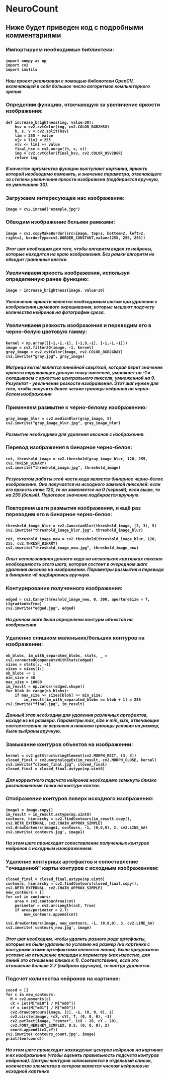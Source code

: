 # NeuroCount
  
<h2> Ниже будет приведен код с подробными комментариями </h2>
<div>
  <h3>Импортируем необходимые библиотеки:
  <h4> 
    
    import numpy as np
    import cv2
    import imutils
    
  </h4>
   <h5>
   Наш проект реализован с помощью библиотеки OpenCV, включающей в себя большое число алгоритмов компьютерного зрения
   </h5> 
  </h3>
</div>

<div>
  <h3>Определим функцию, отвечающую за увеличение яркости изображения:</h3>
  <h4>

    def increase_brightness(img, value=30):
        hsv = cv2.cvtColor(img, cv2.COLOR_BGR2HSV)
        h, s, v = cv2.split(hsv)
        lim = 255 - value
        v[v > lim] = 255
        v[v <= lim] += value
        final_hsv = cv2.merge((h, s, v))
        img = cv2.cvtColor(final_hsv, cv2.COLOR_HSV2BGR)
        return img
              
   </h4>
    <h5>В качестве аргументов функции выступают картинка, яркость которой необходимо поменять, и значение параметра, отвечающего за степень увеличения яркости изображени (подбирается вручную, по умолчанию 30).
    </h5>
</div>
  

<div>
  <h3>Загружаем интересующее нас изображение:</h3>
  <h4>

    image = cv2.imread("example.jpg")
    
  </h4>
    <h3>Обводим изображение белыми рамками:</h3>
  <h4>

    image = cv2.copyMakeBorder(src=image, top=2, bottom=2, left=2, right=2, borderType=cv2.BORDER_CONSTANT,value=(255, 255, 255))
    
  </h4>
  <h5>Этот шаг необходим для того, чтобы алгоритм видел те нейроны, которые находятся на краю изображения. Без рамки алгоритм не обводит граничные клетки.
  </h5>
      <h3>Увеличиваем яркость изображения, используя определенную ранее функцию:</h3>
  <h4>

    image = increase_brightness(image, value=10)
    
  </h4>
  <h5>Увеличения яркости является необходимым шагом при удалении с изображения шумового окрашивания, которые мешают подсчету количества нейронов на фотографии среза.
  </h5>
        <h3>Увеличиваем резкость изображения и переводим его в черно-белую цветовую гамму:</h3>
  <h4>

    kernel = np.array([[-1,-1,-1], [-1,9,-1], [-1,-1,-1]])  
    image = cv2.filter2D(image, -1, kernel)
    gray_image = cv2.cvtColor(image, cv2.COLOR_BGR2GRAY)
    cv2.imwrite("gray.jpg", gray_image)
    
  </h4>
  <h5>Матрица kernel является линейной сверткой, которая берет значение яркости окружающих данную точку пиеселей, умножает на -1 и складываем с яркостью центрального пикселя, умноженной на 9. Результат - увеличение резкости изображения. Этот шаг нужен для того, чтобы получить более четкие границы нейронов на черно-белом изображении
  </h5>
          <h3>Применяем размытие к черно-белому изображению:</h3>
  <h4>

    gray_image_blur = cv2.medianBlur(gray_image, 5)
    cv2.imwrite("gray_image_blur.jpg", gray_image_blur)
    
  </h4>
  <h5>Размытие необходимо для удаления аксонов с изображения.
  </h5>
            <h3>Перевод изображения в бинарное черно-белое:</h3>
  <h4>

    ret, threshold_image = cv2.threshold(gray_image_blur, 120, 255, cv2.THRESH_BINARY)
    cv2.imwrite("threshold_image.jpg", threshold_image)
    
  </h4>
  <h5>Результатом работы этой части кода является бинарное черно-белое изображение. Оно получается из исходного заменой пикселей: если его яркость ниже 120, то он заменяется на 0 (черный), если выше, то на 255 (белый). Пороговое значение подбирается вручную.
  </h5>
              <h3>Повторяем шаги размытия изображения, и ещё раз переводим его в бинарное черно-белое:</h3>
  <h4>

    threshold_image_blur = cv2.GaussianBlur(threshold_image, (3, 3), 5)
    cv2.imwrite("threshold_image_blur.jpg", threshold_image_blur)

    ret, threshold_image_new = cv2.threshold(threshold_image_blur, 120, 255, cv2.THRESH_BINARY)
    cv2.imwrite("threshold_image_new.jpg", threshold_image_new)
    
  </h4>
  <h5>Опыт использования данного кода на нескольких картинках показал необходимость этого шага, которая состоит в очередном шаге удаления аксонов на изображении. Параметры размытия и перевода в бинарное чб подбирались вручную.
  </h5>
                <h3>Контурирование полученного изображения:</h3>
  <h4>
    
    edged = cv2.Canny(threshold_image_new, 0, 300, apertureSize = 7, L2gradient=True)
    cv2.imwrite("edged.jpg", edged)
    
  </h4>
  <h5>На данном шаге были определены контуры объектов на изображении. 
  </h5>
                  <h3>Удаление слишком маленьких/больших контуров на изображении:</h3>
  <h4>
    
    nb_blobs, im_with_separated_blobs, stats, _ = cv2.connectedComponentsWithStats(edged)
    sizes = stats[:, -1]
    sizes = sizes[1:]
    nb_blobs -= 1
    min_size = 40
    max_size = 10000
    im_result = np.zeros((edged.shape))
    for blob in range(nb_blobs):
        if max_size >= sizes[blob] >= min_size:
            im_result[im_with_separated_blobs == blob + 1] = 255
    cv2.imwrite("final.jpg", im_result)
    
  </h4>
  <h5>Данный этап необходим для удаления различных артефактов, исходя из их размера. Параметры max_size и min_size, отвечающие соответственно за верхнюю и нижнюю границы условия на размер, были выбраны вручную.
  </h5>  
                    <h3>Замыкание контуров объектов на изображении:</h3>
  <h4>
    
    kernel = cv2.getStructuringElement(cv2.MORPH_RECT, (3, 3))
    closed_final = cv2.morphologyEx(im_result, cv2.MORPH_CLOSE, kernel)
    cv2.imwrite("closed_final.jpg", closed_final)
    closed_final = closed_final.astype(np.uint8)
    
  </h4>
  <h5>Для корректного подсчета нейронов необходимо замкнуть близко расположенные точки на контуре клетки.
  </h5>
                      <h3>Отображение контуров поверх исходного изображения:</h3>
  <h4>
    
    image1 = image.copy()
    im_result = im_result.astype(np.uint8)
    contours, hierarchy = cv2.findContours(im_result.copy(), cv2.RETR_EXTERNAL, cv2.CHAIN_APPROX_SIMPLE)
    cv2.drawContours(image1, contours, -1, (0,0,0), 2, cv2.LINE_AA)
    cv2.imwrite('contours.jpg', image1)
    
  </h4>
  <h5>На этом шаге происходит сопоставление полученных контуров нейронов с исходным изоюражением.
  </h5>
                        <h3>Удаление контурных артефактов и сопоставление "очищенной" карты контуров с исходным изображением:</h3>
  <h4>
    
    closed_final = closed_final.astype(np.uint8)
    contours, hierarchy = cv2.findContours(closed_final.copy(), cv2.RETR_EXTERNAL, cv2.CHAIN_APPROX_SIMPLE)
    new_contours = []
    for cnt in contours:
        area = cv2.contourArea(cnt)
        perimeter = cv2.arcLength(cnt, True)
        if area/perimeter > 2.7:
            new_contours.append(cnt)

    cv2.drawContours(image, new_contours, -1, (0,0,0), 3, cv2.LINE_AA)
    cv2.imwrite('contours_new.jpg', image)
    
  </h4>
  <h5>Этот шаг необходим, чтобы удалить разного рода артефакты, которые не были удалены по условию на размер (на картинке с контурами этими артефактами являются линии). Было предложено условие на отношение площади к периметру (как известно, для линий это отношение близко к 1). Соответственно, если это отношение больше 2.7 (выбрано вручную), то контур удаляется.
  </h5>
                          <h3>Подсчет количества нейронов на картинке:</h3>
  <h4>
    
    coord = []
    for c in new_contours:
      M = cv2.moments(c)
      cX = int(M["m10"] / M["m00"])
      cY = int(M["m01"] / M["m00"])
      cv2.drawContours(image, [c], -1, (0, 0, 0), 2)
      cv2.circle(image, (cX, cY), 7, (0, 0, 0), -1)
      cv2.putText(image, "center", (cX - 20, cY - 20),
      cv2.FONT_HERSHEY_SIMPLEX, 0.5, (0, 0, 0), 2)
      coord.append((cX,cY))
    cv2.imwrite('contours_count.jpg', image)
    print(len(coord))

    
  </h4>
  <h5>На этом шаге происходит нахождение центров нейронов на картинке и их изображение (чтобы оценить правильность подсчета контуров нейронов). Центры контуров записываются в отдельный список, количество элементов в котором является числом нейронов на исходной картинке
  </h5>
              
    
